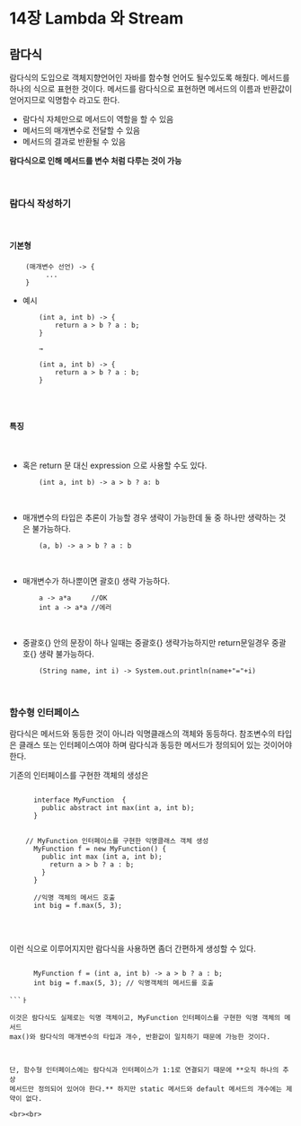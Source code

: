 # 14장 Lambda 와 Stream

## 람다식
람다식의 도입으로 객체지향언어인 자바를 함수형 언어도 될수있도록 해줬다. 메서드를 하나의 식으로 표현한 것이다.
메서드를 람다식으로 표현하면 메서드의 이름과 반환값이 얻어지므로 익명함수 라고도 한다.


- 람다식 자체만으로 메서드이 역할을 할 수 있음
- 메서드의 매개변수로 전달할 수 있음
- 메서드의 결과로 반환될 수 있음  

**람다식으로 인해 메서드를 변수 처럼 다루는 것이 가능**

<br>

### 람다식 작성하기 

<br>

#### 기본형
```
    (매개변수 선언) -> {
         ...
    }
```

- 예시

    ```
        (int a, int b) -> {
            return a > b ? a : b; 
        }
        
        →
        
        (int a, int b) -> {
            return a > b ? a : b;
        }
        
    ```

<br>

#### 특징

<br>

-  혹은 return 문 대신 expression 으로 사용할 수도 있다.
    ``` 
        (int a, int b) -> a > b ? a: b
    ```

<br>

- 매개변수의 타입은 추론이 가능할 경우 생략이 가능한데 둘 중 하나만 생략하는 것은 불가능하다.
    ```
        (a, b) -> a > b ? a : b
    ```
  
<br>

- 매개변수가 하나뿐이면 괄호() 생략 가능하다.
    ```
        a -> a*a     //OK
        int a -> a*a //에러
    ```

<br>

- 중괄호{} 안의 문장이 하나 일때는 중괄호{} 생략가능하지만 return문일경우 중괄호{} 생략 불가능하다.

    ```
        (String name, int i) -> System.out.println(name+"="+i)
    ```

<br>

### 함수형 인터페이스
람다식은 메서드와 동등한 것이 아니라 익명클래스의 객체와 동등하다. 참조변수의 타입은 클래스 또는 
인터페이스여야 하며 람다식과 동등한 메서드가 정의되어 있는 것이어야 한다.


기존의 인터페이스를 구현한 객체의 생성은 

```
    
      interface MyFunction  {
        public abstract int max(int a, int b);
      }
      
      
    // MyFunction 인터페이스를 구현한 익명클래스 객체 생성
      MyFunction f = new MyFunction() {
        public int max (int a, int b);
          return a > b ? a : b;
        }
      }
      
      //익명 객체의 메서드 호출
      int big = f.max(5, 3);  
  
```

<br>

이런 식으로 이루어지지만 람다식을 사용하면 좀더 간편하게 생성할 수 있다.

```

      MyFunction f = (int a, int b) -> a > b ? a : b;
      int big = f.max(5, 3); // 익명객체의 메서드를 호출
      
```ㅏ

이것은 람다식도 실제로는 익명 객체이고, MyFunction 인터페이스를 구현한 익명 객체의 메서드 
max()와 람다식의 매개변수의 타입과 개수, 반환값이 일치하기 때문에 가능한 것이다. 



단, 함수형 인터페이스에는 람다식과 인터페이스가 1:1로 연결되기 때문에 **오직 하나의 추상 
메서드만 정의되어 있어야 한다.** 하지만 static 메서드와 default 메서드의 개수에는 제약이 없다.

<br><br>